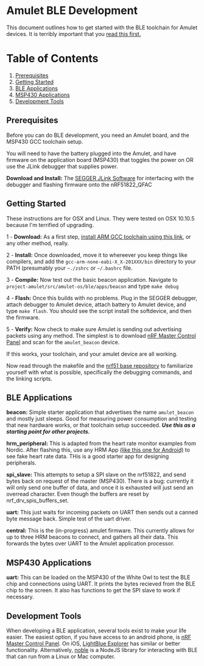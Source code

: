 Amulet BLE Development
==========================
This document outlines how to get started with the BLE toolchain for Amulet devices. It is terribly important that you [read this first.](https://github.com/lab11/nrf5x-base)

# Table of Contents
1. [Prerequisites](#pre)
2. [Getting Started](#start)
2. [BLE Applications](#apps)
3. [MSP430 Applications](#apps2)
3. [Development Tools](#tools)

## <a name="pre"></a>Prerequisites
Before you can do BLE development, you need an Amulet board, and the MSP430 GCC toolchain setup.

You will need to have the battery plugged into the Amulet, and have firmware on the application board (MSP430) that toggles the power on OR use the JLink debugger that supplies power.

**Download and Install:** The [SEGGER JLink Software](https://www.segger.com/jlink-software.html) for interfacing with the debugger and flashing firmware onto the nRF51822_QFAC

## <a name="start"></a>Getting Started
These instructions are for OSX and Linux. They were tested on OSX 10.10.5 because I'm terrified of upgrading.

1 - **Download:** As a first step, [install ARM GCC toolchain using this link](https://launchpad.net/gcc-arm-embedded), or any other method, really.

2 - **Install:** Once downloaded, move it to whereever you keep things like compilers, and add the `gcc-arm-none-eabi-X_X-201XXX/bin` directory to your PATH (presumably your `~./zshrc` or `~/.bashrc` file.

3 - **Compile:** Now test out the basic beacon application. Navigate to `project-amulet/src/amulet-os/ble/apps/beacon` and type `make debug`

4 - **Flash:** Once this builds with no problems. Plug in the SEGGER debugger, attach debugger to Amulet device, attach battery to Amulet device, and type `make flash`. You should see the script install the softdevice, and then the firmware.

5 - **Verify:** Now check to make sure Amulet is sending out advertising packets using any method. The simplest is to download [nRF Master Control Panel](https://play.google.com/store/apps/details?id=no.nordicsemi.android.mcp&hl=en) and scan for the `amulet_beacon` device.

If this works, your toolchain, and your amulet device are all working.

Now read through the makefile and the [nrf51 base repository](https://github.com/lab11/nrf5x-base) to familiarize yourself with what is possible, specifically the debugging commands, and the linking scripts.

## <a name="apps"></a>BLE Applications
**beacon:** Simple starter application that advertises the name `amulet_beacon` and mostly just sleeps. Good for measuring power consumption and testing that new hardware works, or that toolchain setup succeeded. ***Use this as a starting point for other projects.***

**hrm_peripheral:** This is adapted from the heart rate monitor examples from Nordic. After flashing this, use any HRM App [(like this one for Android)](https://play.google.com/store/apps/details?id=com.ndevgroup.hrmonitor&hl=en) to see fake heart rate data. THis is a good starter app for designing peripherals.

**spi_slave:** This attempts to setup a SPI slave on the nrf51822, and send bytes back on request of the master (MSP430). There is a bug: currently it will only send one buffer of data, and once it is exhausted will just send an overread character. Even though the buffers are reset by nrf_drv_spis_buffers_set.

**uart:** This just waits for incoming packets on UART then sends out a canned byte message back. Simple test of the uart driver.

**central:** This is the (in-progress) amulet firmware. This currently allows for up to three HRM beacons to connect, and gathers all their data. This forwards the bytes over UART to the Amulet application processor.

## <a name="apps2"></a>MSP430 Applications

**uart:** This can be loaded on the MSP430 of the White Owl to test the BLE chip and connections using UART. It prints the bytes recieved from the BLE chip to the screen. It also has functions to get the SPI slave to work if necessary.

## <a name="tools"></a>Development Tools


When developing a BLE application, several tools exist to make your life easier.
The easiest option, if you have access to an android phone, is [nRF Master Control Panel](https://play.google.com/store/apps/details?id=no.nordicsemi.android.mcp&hl=en).
On iOS, [LightBlue Explorer](https://itunes.apple.com/us/app/lightblue-explorer-bluetooth/id557428110?mt=8)
has similar or better functionality. Alternatively,
[noble](https://github.com/sandeepmistry/noble) is a NodeJS library for interacting with BLE that can run from
a Linux or Mac computer.
